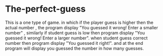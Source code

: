 # The-perfect-guess
This is a one type of game. in which if the player guess is higher then the actual number  , the program display "You guessed it wrong! Enter a smaller number" , similarly if student guess is low then program display "You guessed it wrong! Enter a larger number". when student guess correct number then program display "You guessed it right!". and at the end program will display you guessed the number in how many guesses.
